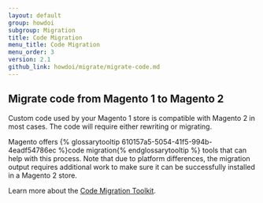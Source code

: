 ```yaml
---
layout: default
group: howdoi
subgroup: Migration
title: Code Migration
menu_title: Code Migration
menu_order: 3
version: 2.1
github_link: howdoi/migrate/migrate-code.md
---
```


## Migrate code from Magento 1 to Magento 2

Custom code used by your Magento 1 store is compatible with Magento 2 in most cases. The code will require either rewriting or migrating. 

Magento offers {% glossarytooltip 610157a5-5054-41f5-994b-4eadf54786ec %}code migration{% endglossarytooltip %} tools that can help with this process. Note that due to platform differences, the migration output requires additional work to make sure it can be successfully installed in a Magento 2 store. 

Learn more about the <a href="https://github.com/magento/code-migration">Code Migration Toolkit</a>.
